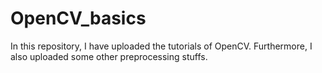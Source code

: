 # OpenCV_basics
In this repository, I have uploaded the tutorials of OpenCV.
Furthermore, I also uploaded some other preprocessing stuffs.
